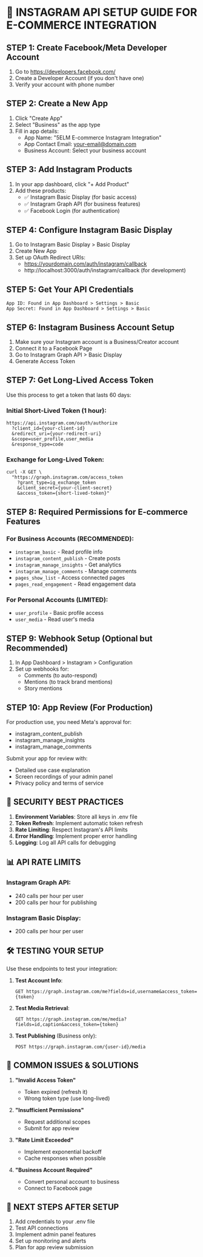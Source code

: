 # 🔧 INSTAGRAM API SETUP GUIDE FOR E-COMMERCE INTEGRATION

## STEP 1: Create Facebook/Meta Developer Account
1. Go to https://developers.facebook.com/
2. Create a Developer Account (if you don't have one)
3. Verify your account with phone number

## STEP 2: Create a New App
1. Click "Create App" 
2. Select "Business" as the app type
3. Fill in app details:
   - App Name: "5ELM E-commerce Instagram Integration"
   - App Contact Email: your-email@domain.com
   - Business Account: Select your business account

## STEP 3: Add Instagram Products
1. In your app dashboard, click "+ Add Product"
2. Add these products:
   - ✅ Instagram Basic Display (for basic access)
   - ✅ Instagram Graph API (for business features)
   - ✅ Facebook Login (for authentication)

## STEP 4: Configure Instagram Basic Display
1. Go to Instagram Basic Display > Basic Display
2. Create New App
3. Set up OAuth Redirect URIs:
   - https://yourdomain.com/auth/instagram/callback
   - http://localhost:3000/auth/instagram/callback (for development)

## STEP 5: Get Your API Credentials
```
App ID: Found in App Dashboard > Settings > Basic
App Secret: Found in App Dashboard > Settings > Basic
```

## STEP 6: Instagram Business Account Setup
1. Make sure your Instagram account is a Business/Creator account
2. Connect it to a Facebook Page
3. Go to Instagram Graph API > Basic Display
4. Generate Access Token

## STEP 7: Get Long-Lived Access Token
Use this process to get a token that lasts 60 days:

### Initial Short-Lived Token (1 hour):
```
https://api.instagram.com/oauth/authorize
  ?client_id={your-client-id}
  &redirect_uri={your-redirect-uri}
  &scope=user_profile,user_media
  &response_type=code
```

### Exchange for Long-Lived Token:
```
curl -X GET \
  "https://graph.instagram.com/access_token
    ?grant_type=ig_exchange_token
    &client_secret={your-client-secret}
    &access_token={short-lived-token}"
```

## STEP 8: Required Permissions for E-commerce Features

### For Business Accounts (RECOMMENDED):
- `instagram_basic` - Read profile info
- `instagram_content_publish` - Create posts
- `instagram_manage_insights` - Get analytics
- `instagram_manage_comments` - Manage comments
- `pages_show_list` - Access connected pages
- `pages_read_engagement` - Read engagement data

### For Personal Accounts (LIMITED):
- `user_profile` - Basic profile access
- `user_media` - Read user's media

## STEP 9: Webhook Setup (Optional but Recommended)
1. In App Dashboard > Instagram > Configuration
2. Set up webhooks for:
   - Comments (to auto-respond)
   - Mentions (to track brand mentions)
   - Story mentions

## STEP 10: App Review (For Production)
For production use, you need Meta's approval for:
- instagram_content_publish
- instagram_manage_insights
- instagram_manage_comments

Submit your app for review with:
- Detailed use case explanation
- Screen recordings of your admin panel
- Privacy policy and terms of service

## 🔐 SECURITY BEST PRACTICES

1. **Environment Variables**: Store all keys in .env file
2. **Token Refresh**: Implement automatic token refresh
3. **Rate Limiting**: Respect Instagram's API limits
4. **Error Handling**: Implement proper error handling
5. **Logging**: Log all API calls for debugging

## 📊 API RATE LIMITS

### Instagram Graph API:
- 240 calls per hour per user
- 200 calls per hour for publishing

### Instagram Basic Display:
- 200 calls per hour per user

## 🛠️ TESTING YOUR SETUP

Use these endpoints to test your integration:

1. **Test Account Info**:
   ```
   GET https://graph.instagram.com/me?fields=id,username&access_token={token}
   ```

2. **Test Media Retrieval**:
   ```
   GET https://graph.instagram.com/me/media?fields=id,caption&access_token={token}
   ```

3. **Test Publishing** (Business only):
   ```
   POST https://graph.instagram.com/{user-id}/media
   ```

## 🚨 COMMON ISSUES & SOLUTIONS

1. **"Invalid Access Token"**
   - Token expired (refresh it)
   - Wrong token type (use long-lived)

2. **"Insufficient Permissions"**
   - Request additional scopes
   - Submit for app review

3. **"Rate Limit Exceeded"**
   - Implement exponential backoff
   - Cache responses when possible

4. **"Business Account Required"**
   - Convert personal account to business
   - Connect to Facebook page

## 📝 NEXT STEPS AFTER SETUP

1. Add credentials to your .env file
2. Test API connections
3. Implement admin panel features
4. Set up monitoring and alerts
5. Plan for app review submission
